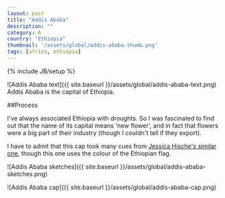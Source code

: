 ```yaml
---
layout: post
title: "Addis Ababa"
description: ""
category: A
country: "Ethiopia"
thumbnail: '/assets/global/addis-ababa-thumb.png'
tags: [africa, ethiopia]
---
```

{% include JB/setup %}

![Addis Ababa text]({{ site.baseurl }}/assets/global/addis-ababa-text.png)
Addis Ababa is the capital of Ethiopia.

##Process

I've always associated Ethiopia with droughts. So I was fascinated to find out that the name of its capital means 'new flower', and in fact that flowers were a big part of their industry (though I couldn't tell if they export).

I have to admit that this cap took many cues from [Jessica Hische's similar one](http://www.dailydropcap.com/alphabet-6-a), though this one uses the colour of the Ethiopian flag. 

![Addis Ababa sketches]({{ site.baseurl }}/assets/global/addis-ababa-sketches.png)

![Addis Ababa cap]({{ site.baseurl }}/assets/global/addis-ababa-cap.png)
